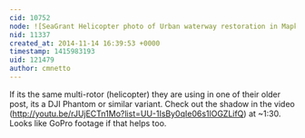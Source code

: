 ```yaml
---
cid: 10752
node: ![SeaGrant Helicopter photo of Urban waterway restoration in Mapknitter through GIMP](../notes/eustatic/11-12-2014/seagrant-helicopter-photo-of-urban-waterway-restoration-in-mapknitter-through-gimp)
nid: 11337
created_at: 2014-11-14 16:39:53 +0000
timestamp: 1415983193
uid: 121479
author: cmnetto
---
```


If its the same multi-rotor (helicopter) they are using in one of their older post, its a DJI Phantom or similar variant. Check out the shadow in the video (http://youtu.be/rJUjECTn1Mo?list=UU-1IsBy0qIe06s1lOGZLifQ) at ~1:30. Looks like GoPro footage if that helps too.